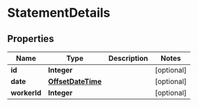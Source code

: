 # StatementDetails

## Properties
Name | Type | Description | Notes
------------ | ------------- | ------------- | -------------
**id** | **Integer** |  |  [optional]
**date** | [**OffsetDateTime**](OffsetDateTime.md) |  |  [optional]
**workerId** | **Integer** |  |  [optional]
